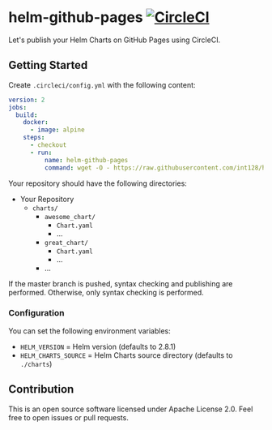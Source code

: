 # helm-github-pages [![CircleCI](https://circleci.com/gh/int128/helm-github-pages.svg?style=shield)](https://circleci.com/gh/int128/helm-github-pages)

Let's publish your Helm Charts on GitHub Pages using CircleCI.

## Getting Started

Create `.circleci/config.yml` with the following content:

```yaml
version: 2
jobs:
  build:
    docker:
      - image: alpine
    steps:
      - checkout
      - run:
          name: helm-github-pages
          command: wget -O - https://raw.githubusercontent.com/int128/helm-github-pages/master/publish.sh | sh
```

Your repository should have the following directories:

- Your Repository
  - `charts/`
    - `awesome_chart/`
      - `Chart.yaml`
      - ...
    - `great_chart/`
      - `Chart.yaml`
      - ...
    - ...

If the master branch is pushed, syntax checking and publishing are performed.
Otherwise, only syntax checking is performed.

### Configuration

You can set the following environment variables:

- `HELM_VERSION` = Helm version (defaults to 2.8.1)
- `HELM_CHARTS_SOURCE` = Helm Charts source directory (defaults to `./charts`)

## Contribution

This is an open source software licensed under Apache License 2.0.
Feel free to open issues or pull requests.

